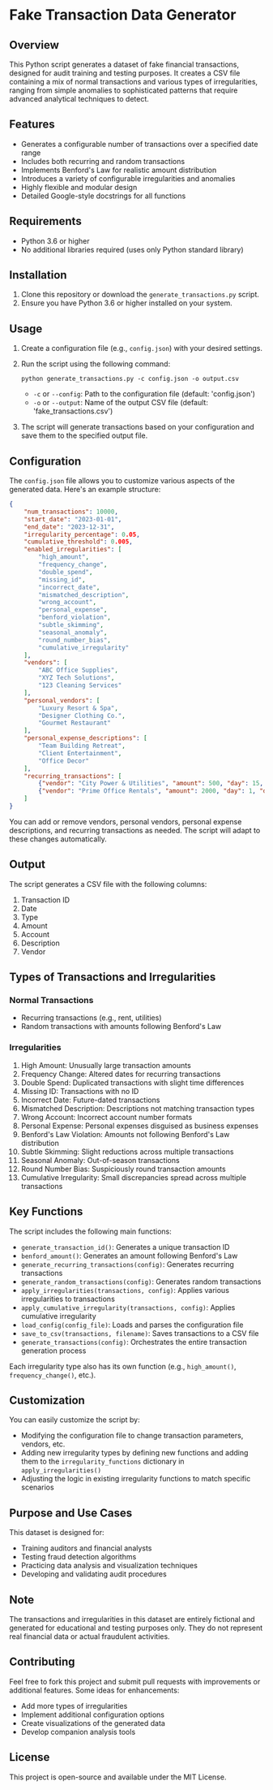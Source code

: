 # Fake Transaction Data Generator

## Overview

This Python script generates a dataset of fake financial transactions, designed for audit training and testing purposes. It creates a CSV file containing a mix of normal transactions and various types of irregularities, ranging from simple anomalies to sophisticated patterns that require advanced analytical techniques to detect.

## Features

- Generates a configurable number of transactions over a specified date range
- Includes both recurring and random transactions
- Implements Benford's Law for realistic amount distribution
- Introduces a variety of configurable irregularities and anomalies
- Highly flexible and modular design
- Detailed Google-style docstrings for all functions

## Requirements

- Python 3.6 or higher
- No additional libraries required (uses only Python standard library)

## Installation

1. Clone this repository or download the `generate_transactions.py` script.
2. Ensure you have Python 3.6 or higher installed on your system.

## Usage

1. Create a configuration file (e.g., `config.json`) with your desired settings.
2. Run the script using the following command:

   ```
   python generate_transactions.py -c config.json -o output.csv
   ```

   - `-c` or `--config`: Path to the configuration file (default: 'config.json')
   - `-o` or `--output`: Name of the output CSV file (default: 'fake_transactions.csv')

3. The script will generate transactions based on your configuration and save them to the specified output file.

## Configuration

The `config.json` file allows you to customize various aspects of the generated data. Here's an example structure:

```json
{
    "num_transactions": 10000,
    "start_date": "2023-01-01",
    "end_date": "2023-12-31",
    "irregularity_percentage": 0.05,
    "cumulative_threshold": 0.005,
    "enabled_irregularities": [
        "high_amount",
        "frequency_change",
        "double_spend",
        "missing_id",
        "incorrect_date",
        "mismatched_description",
        "wrong_account",
        "personal_expense",
        "benford_violation",
        "subtle_skimming",
        "seasonal_anomaly",
        "round_number_bias",
        "cumulative_irregularity"
    ],
    "vendors": [
        "ABC Office Supplies",
        "XYZ Tech Solutions",
        "123 Cleaning Services"
    ],
    "personal_vendors": [
        "Luxury Resort & Spa",
        "Designer Clothing Co.",
        "Gourmet Restaurant"
    ],
    "personal_expense_descriptions": [
        "Team Building Retreat",
        "Client Entertainment",
        "Office Decor"
    ],
    "recurring_transactions": [
        {"vendor": "City Power & Utilities", "amount": 500, "day": 15, "description": "Monthly Utility Bill"},
        {"vendor": "Prime Office Rentals", "amount": 2000, "day": 1, "description": "Office Rent"}
    ]
}
```

You can add or remove vendors, personal vendors, personal expense descriptions, and recurring transactions as needed. The script will adapt to these changes automatically.

## Output

The script generates a CSV file with the following columns:

1. Transaction ID
2. Date
3. Type
4. Amount
5. Account
6. Description
7. Vendor

## Types of Transactions and Irregularities

### Normal Transactions

- Recurring transactions (e.g., rent, utilities)
- Random transactions with amounts following Benford's Law

### Irregularities

1. High Amount: Unusually large transaction amounts
2. Frequency Change: Altered dates for recurring transactions
3. Double Spend: Duplicated transactions with slight time differences
4. Missing ID: Transactions with no ID
5. Incorrect Date: Future-dated transactions
6. Mismatched Description: Descriptions not matching transaction types
7. Wrong Account: Incorrect account number formats
8. Personal Expense: Personal expenses disguised as business expenses
9. Benford's Law Violation: Amounts not following Benford's Law distribution
10. Subtle Skimming: Slight reductions across multiple transactions
11. Seasonal Anomaly: Out-of-season transactions
12. Round Number Bias: Suspiciously round transaction amounts
13. Cumulative Irregularity: Small discrepancies spread across multiple transactions

## Key Functions

The script includes the following main functions:

- `generate_transaction_id()`: Generates a unique transaction ID
- `benford_amount()`: Generates an amount following Benford's Law
- `generate_recurring_transactions(config)`: Generates recurring transactions
- `generate_random_transactions(config)`: Generates random transactions
- `apply_irregularities(transactions, config)`: Applies various irregularities to transactions
- `apply_cumulative_irregularity(transactions, config)`: Applies cumulative irregularity
- `load_config(config_file)`: Loads and parses the configuration file
- `save_to_csv(transactions, filename)`: Saves transactions to a CSV file
- `generate_transactions(config)`: Orchestrates the entire transaction generation process

Each irregularity type also has its own function (e.g., `high_amount()`, `frequency_change()`, etc.).

## Customization

You can easily customize the script by:

- Modifying the configuration file to change transaction parameters, vendors, etc.
- Adding new irregularity types by defining new functions and adding them to the `irregularity_functions` dictionary in `apply_irregularities()`
- Adjusting the logic in existing irregularity functions to match specific scenarios

## Purpose and Use Cases

This dataset is designed for:

- Training auditors and financial analysts
- Testing fraud detection algorithms
- Practicing data analysis and visualization techniques
- Developing and validating audit procedures

## Note

The transactions and irregularities in this dataset are entirely fictional and generated for educational and testing purposes only. They do not represent real financial data or actual fraudulent activities.

## Contributing

Feel free to fork this project and submit pull requests with improvements or additional features. Some ideas for enhancements:

- Add more types of irregularities
- Implement additional configuration options
- Create visualizations of the generated data
- Develop companion analysis tools

## License

This project is open-source and available under the MIT License.